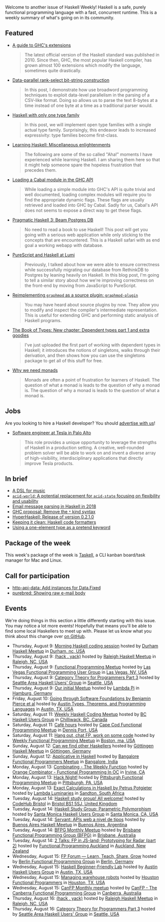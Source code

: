 <!-- 2018-08-09 -->

Welcome to another issue of Haskell Weekly!
Haskell is a safe, purely functional programming language with a fast, concurrent runtime.
This is a weekly summary of what's going on in its community.

## Featured

-   [A guide to GHC's extensions](https://limperg.de/ghc-extensions/)

    > The latest official version of the Haskell standard was published in 2010. Since then, GHC, the most popular Haskell compiler, has grown almost 100 extensions which modify the language, sometimes quite drastically.

-   [Data-parallel rank-select bit-string construction](https://haskell-works.github.io/posts/2018-08-08-data-parallel-rank-select-bit-string-construction.html)

    > In this post, I demonstrate how use broadword programming techniques to exploit data-level parallelism in the parsing of a CSV-like format. Doing so allows us to parse the text 8-bytes at a time instead of one byte at a time as a traditional parser would.

-   [Haskell with only one type family](https://blog.poisson.chat/posts/2018-08-06-one-type-family.html)

    > In this post, we will implement open type families with a single actual type family. Surprisingly, this endeavor leads to increased expressivity: type families become first-class.

-   [Learning Haskell: Miscellaneous enlightenments](https://sras.me/haskell/miscellaneous-enlightenments.html)

    > The following are some of the so called "Aha!" moments I have experienced while learning Haskell. I am sharing them here so that it might help someone spare the hopeless frustration that precedes them.

-   [Loading a Cabal module in the GHC API](https://alternativebit.fr/posts/haskell/cabal-ghc-api/)

    > While loading a simple module into GHC's API is quite trivial and well documented, loading complex modules will require you to find the appropriate dynamic flags. These flags are usually retrieved and loaded into GHC by Cabal. Sadly for us, Cabal's API does not seems to expose a direct way to get these flags.

-   [Pragmatic Haskell 3: Beam Postgres DB](https://jappieklooster.nl/pragmatic-haskell-iii-beam-postgres-db.html)

    > No need to read a book to use Haskell! This post will get you going with a serious web application while only sticking to the concepts that are encountered. This is a Haskell safari with as end goal a working webapp with database.

-   [PureScript and Haskell at Lumi](https://medium.com/fuzzy-sharp/purescript-and-haskell-at-lumi-7e8e2b16fb13)

    > Previously, I talked about how we were able to ensure correctness while successfully migrating our database from RethinkDB to Postgres by leaning heavily on Haskell. In this blog post, I'm going to tell a similar story about how we're improving correctness on the front-end by moving from JavaScript to PureScript.

-   [Reimplementing `graphmod` as a source plugin: `graphmod-plugin`](https://mpickering.github.io/posts/2018-08-09-source-plugin-graphmod.html)

    > You may have heard about source plugins by now. They allow you to modify and inspect the compiler's intermediate representation. This is useful for extending GHC and performing static analysis of Haskell programs.

-   [The Book of Types: New chapter: Dependent types part 1 and extra goodies](https://www.patreon.com/posts/new-chapter-part-20563552)

    > I've just uploaded the first part of working with dependent types in Haskell; it introduces the notions of singletons, walks through their derivation, and then shows how you can use the singletons package to get all of this stuff for free.

-   [Why we need monads](https://steven741.github.io/posts/2018-07-28-haskell-tutorial-1.html)

    > Monads are often a point of frustration for learners of Haskell. The question of what a monad is leads to the question of why a monad is. The question of why a monad is leads to the question of what a monad is.

## Jobs

Are you looking to hire a Haskell developer?
You should [advertise with us](/advertising.html)!

-   [Software engineer at Tesla in Palo Alto](https://np.reddit.com/r/haskell/comments/95osyd/fulltime_position_at_tesla_inc/)

    > This role provides a unique opportunity to leverage the strengths of Haskell in a production setting. A creative, well-rounded problem solver will be able to work on and invent a diverse array of high-visibility, interdisciplinary applications that directly improve Tesla products.

## In brief

-   [A DSL for music](https://jeremydormitzer.com/blog/a-dsl-for-music/)
-   [`acid-world`: A potential replacement for `acid-state` focusing on flexibility and usability](https://np.reddit.com/r/haskell/comments/94rxip/feedback_request_on_poc_acidworld_a_potential/)
-   [Email message parsing in Haskell in 2018](https://gist.github.com/chrisdone/47a9e22672b54dedc87dec8b415e8127/b21e7f0e0dea6c641cae698173f12689e8507edb)
-   [GHC proposal: Remove the `*` kind syntax](https://github.com/ghc-proposals/ghc-proposals/pull/143)
-   [HyperHaskell: Release of version 0.2.1.0](https://apfelmus.nfshost.com/blog/2018/08/06-hyper-0-2.html)
-   [Keeping it clean: Haskell code formatters](https://mmhaskell.com/blog/2018/8/6/keeping-it-clean-haskell-code-formatters)
-   [Using a one-element type as a pretend keyword](https://blog.plover.com/prog/haskell/fake-keyword.html)

## Package of the week

This week's package of the week is [Taskell](https://taskell.app),
a CLI kanban board/task manager for Mac and Linux.

## Call for participation

-   [http-api-data: Add instances for Data.Fixed](https://github.com/fizruk/http-api-data/issues/77)
-   [purebred: Showing raw e-mail body](https://github.com/purebred-mua/purebred/issues/195)

## Events

We're doing things in this section a little differently starting with this issue.
You may notice a lot more events!
Hopefully that means you'll be able to find some local Haskellers to meet up with.
Please let us know what you think about this change over [on GitHub](https://github.com/haskellweekly/haskellweekly.github.io/issues/207).

- Thursday, August 9: [Morning Haskell coding session](https://www.meetup.com/Durham-Haskell-Meetup/events/253452186/) hosted by [Durham Haskell Meetup](https://www.meetup.com/Durham-Haskell-Meetup/) in [Durham, nc, USA](https://www.openstreetmap.org/?mlat=36.013916015625&mlon=-78.92152404785156)
- Thursday, August 9: [(hack . yack)](https://www.meetup.com/Raleigh-Haskell-Meetup/events/253466952/) hosted by [Raleigh Haskell Meetup](https://www.meetup.com/Raleigh-Haskell-Meetup/) in [Raleigh, NC, USA](https://www.openstreetmap.org/?mlat=35.77825927734375&mlon=-78.63912963867188)
- Thursday, August 9: [Functional Programming Meetup](https://www.meetup.com/las-vegas-functional-programming/events/253192401/) hosted by [Las Vegas Functional Programming User Group](https://www.meetup.com/las-vegas-functional-programming/) in [Las Vegas, NV, USA](https://www.openstreetmap.org/?mlat=36.0655517578125&mlon=-115.1436538696289)
- Thursday, August 9: [Category Theory for Programmers Part 3](https://www.meetup.com/SEAHUG/events/252892445/) hosted by [Seattle Area Haskell Users' Group](https://www.meetup.com/SEAHUG/) in [Seattle, USA](https://www.openstreetmap.org/?mlat=47.64826965332031&mlon=-122.34236907958984)
- Thursday, August 9: [Our initial Meetup](https://www.meetup.com/Lambda-Pi/events/252428689/) hosted by [Lambda Pi](https://www.meetup.com/Lambda-Pi/) in [Hamburg, Germany](https://www.openstreetmap.org/?mlat=53.556358337402344&mlon=9.988266944885254)
- Friday, August 10: [Going through Software Foundations by Benjamin Pierce et al](https://www.meetup.com/Austin-Types-Theorems-and-Programming-Languages/events/253501281/) hosted by [Austin Types, Theorems, and Programming Languages](https://www.meetup.com/Austin-Types-Theorems-and-Programming-Languages/) in [Austin, TX, USA](https://www.openstreetmap.org/?mlat=30.39307975769043&mlon=-97.7469711303711)
- Saturday, August 11: [Weekly Haskell Coding Meetup](https://www.meetup.com/BC-HUG/events/253528208/) hosted by [BC Haskell Users Group](https://www.meetup.com/BC-HUG/) in [Chilliwack, BC, Canada](https://www.openstreetmap.org/?mlat=49.156490325927734&mlon=-121.9581298828125)
- Saturday, August 11: [Café hours](https://www.meetup.com/Cape-Cod-Functional-Programming-Meetup/events/253578514/) hosted by [Cape Cod Functional Programming Meetup](https://www.meetup.com/Cape-Cod-Functional-Programming-Meetup/) in [Dennis Port, USA](https://www.openstreetmap.org/?mlat=41.66825866699219&mlon=-70.12324523925781)
- Saturday, August 11: [Hang out, chat FP, work on some code](https://www.meetup.com/Weekly-Functional-Programming-Meetup/events/253005371/) hosted by [Weekly Functional Programming Meetup](https://www.meetup.com/Weekly-Functional-Programming-Meetup/) in [Boston, ma, USA](https://www.openstreetmap.org/?mlat=42.35726547241211&mlon=-71.05818939208984)
- Sunday, August 12: [Can we find other Haskellers](https://www.meetup.com/Gottingen-Haskell-Meetup/events/253556824/) hosted by [Göttingen Haskell Meetup](https://www.meetup.com/Gottingen-Haskell-Meetup/) in [Göttingen, Germany](https://www.openstreetmap.org/?mlat=51.529998779296875&mlon=9.920000076293945)
- Sunday, August 12: [Applicative in Haskell](https://www.meetup.com/Bangalore-Functional-Programmers-Meetup/events/253089668/) hosted by [Bangalore Functional Programmers Meetup](https://www.meetup.com/Bangalore-Functional-Programmers-Meetup/) in [Bangalore, India](https://www.openstreetmap.org/?mlat=12.970000267028809&mlon=77.55999755859375)
- Monday, August 13: [Combinating - The Weekly Function](https://www.meetup.com/orange-combinator/events/253458309/) hosted by [Orange Combinator - Functional Programming In OC](https://www.meetup.com/orange-combinator/) in [Irvine, CA](https://www.openstreetmap.org/?mlat=33.7400016784668&mlon=-117.75)
- Monday, August 13: [Hack Night!](https://www.meetup.com/Pittsburgh-Functional-Programming-Meetup/events/253496162/) hosted by [Pittsburgh Functional Programming Meetup](https://www.meetup.com/Pittsburgh-Functional-Programming-Meetup/) in [Pittsburgh, PA, USA](https://www.openstreetmap.org/?mlat=40.471500396728516&mlon=-79.96011352539063)
- Monday, August 13: [Exact Calculations in Haskell by Petrus Potgieter](https://www.meetup.com/lambda-luminaries/events/251751243/) hosted by [Lambda Luminaries](https://www.meetup.com/lambda-luminaries/) in [Sandton, South Africa](https://www.openstreetmap.org/?mlat=-26.106260299682617&mlon=28.056909561157227)
- Tuesday, August 14: [Haskell study group! All welcome!](https://www.meetup.com/CodeHub-Bristol/events/253369445/) hosted by [CodeHub Bristol](https://www.meetup.com/CodeHub-Bristol/) in [Bristol BS1 5SJ, United Kingdom](https://www.openstreetmap.org/?mlat=51.45479202270508&mlon=-2.599644899368286)
- Tuesday, August 14: [Haskell Study Group: Parametric Polymorphism](https://www.meetup.com/santa-monica-haskell/events/253625750/) hosted by [Santa Monica Haskell Users Group](https://www.meetup.com/santa-monica-haskell/) in [Santa Monica, CA, USA](https://www.openstreetmap.org/?mlat=34.01523971557617&mlon=-118.49053955078125)
- Tuesday, August 14: [Servant: APIs web a nivel de tipos](https://www.meetup.com/Buenos-Aires-Haskell-Meetup/events/253287359/) hosted by [Buenos Aires Haskell Meetup](https://www.meetup.com/Buenos-Aires-Haskell-Meetup/) in [Buenos Aires, Argentina](https://www.openstreetmap.org/?mlat=-34.59729766845703&mlon=-58.37212371826172)
- Tuesday, August 14: [BFPG Monthly Meetup](https://www.meetup.com/Brisbane-Functional-Programming-Group/events/248688776/) hosted by [Brisbane Functional Programming Group (BFPG)](https://www.meetup.com/Brisbane-Functional-Programming-Group/) in [Brisbane, Australia](https://www.openstreetmap.org/?mlat=-27.4583797454834&mlon=153.03416442871094)
- Tuesday, August 14: [2 Talks: FP in JS-land; Prototyping for Radar (part 2)](https://www.meetup.com/Functional-Programming-Auckland/events/253467799/) hosted by [Functional Programming Auckland](https://www.meetup.com/Functional-Programming-Auckland/) in [Auckland, New Zealand](https://www.openstreetmap.org/?mlat=-36.85873794555664&mlon=174.7685089111328)
- Wednesday, August 15: [FP Forum — Learn, Teach, Share, Grow](https://www.meetup.com/Berlin-Functional-Programming-Group/events/252030492/) hosted by [Berlin Functional Programming Group](https://www.meetup.com/Berlin-Functional-Programming-Group/) in [Berlin, Germany](https://www.openstreetmap.org/?mlat=52.48484420776367&mlon=13.357099533081055)
- Wednesday, August 15: [Haskell Beginner-Friendly Lab](https://www.meetup.com/ATX-Haskell/events/252838872/) hosted by [Austin Haskell Users Group](https://www.meetup.com/ATX-Haskell/) in [Austin, TX, USA](https://www.openstreetmap.org/?mlat=30.390689849853516&mlon=-97.75304412841797)
- Wednesday, August 15: [Managing warehouse robots](https://www.meetup.com/Houston-Functional-Programmers/events/250815717/) hosted by [Houston Functional Programmers](https://www.meetup.com/Houston-Functional-Programmers/) in [Houston, TX, USA](https://www.openstreetmap.org/?mlat=29.709369659423828&mlon=-95.45894622802734)
- Wednesday, August 15: [CanFP Monthly meetup](https://www.meetup.com/CanFPG/events/252897783/) hosted by [CanFP - The Canberra Functional Programming Group](https://www.meetup.com/CanFPG/) in [Canberra, Australia](https://www.openstreetmap.org/?mlat=-35.27530288696289&mlon=149.12063598632813)
- Thursday, August 16: [(hack . yack)](https://www.meetup.com/Raleigh-Haskell-Meetup/events/253219863/) hosted by [Raleigh Haskell Meetup](https://www.meetup.com/Raleigh-Haskell-Meetup/) in [Raleigh, NC, USA](https://www.openstreetmap.org/?mlat=35.77825927734375&mlon=-78.63912963867188)
- Thursday, August 16: [Category Theory for Programmers Part 3](https://www.meetup.com/SEAHUG/events/253049807/) hosted by [Seattle Area Haskell Users' Group](https://www.meetup.com/SEAHUG/) in [Seattle, USA](https://www.openstreetmap.org/?mlat=47.64826965332031&mlon=-122.34236907958984)
